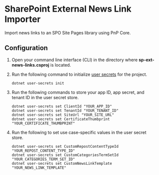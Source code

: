 # SharePoint External News Link Importer
Import news links to an SPO Site Pages library using PnP Core.

## Configuration
1. Open your command line interface (CLI) in the directory where **sp-ext-news-links.csproj** is located.
1. Run the following command to initialize [user secrets](https://docs.microsoft.com/aspnet/core/security/app-secrets) for the project.

    ```dotnetcli
    dotnet user-secrets init
    ```

1. Run the following commands to store your app ID, app secret, and tenant ID in the user secret store.

    ```dotnetcli
    dotnet user-secrets set ClientId "YOUR_APP_ID"
    dotnet user-secrets set TenantId "YOUR_TENANT_ID"
    dotnet user-secrets set SiteUrl "YOUR_SITE_URL"
    dotnet user-secrets set CertificateThumbprint "YOUR_CERTIFICATE_THUMBPRINT"
    ```
    
1. Run the following to set use case-specific values in the user secret store.
    ```dotnetcli
    dotnet user-secrets set CustomRepostContentTypeId "YOUR_REPOST_CONTENT_TYPE_ID"
    dotnet user-secrets set CustomCategoriesTermSetId "YOUR_CATEGORIES_TERM_SET_ID"
    dotnet user-secrets set CustomNewsLinkTemplate "YOUR_NEWS_LINK_TEMPLATE"
    ```